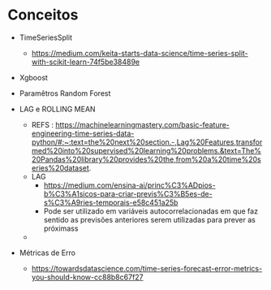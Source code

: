 # Conceitos

- TimeSeriesSplit
  - https://medium.com/keita-starts-data-science/time-series-split-with-scikit-learn-74f5be38489e
- Xgboost
- Paramêtros Random Forest
- LAG e ROLLING MEAN
  - REFS : https://machinelearningmastery.com/basic-feature-engineering-time-series-data-python/#:~:text=the%20next%20section.-,Lag%20Features,transformed%20into%20supervised%20learning%20problems.&text=The%20Pandas%20library%20provides%20the,from%20a%20time%20series%20dataset.
  - LAG
    - https://medium.com/ensina-ai/princ%C3%ADpios-b%C3%A1sicos-para-criar-previs%C3%B5es-de-s%C3%A9ries-temporais-e58c451a25b
    - Pode ser utilizado em variáveis autocorrelacionadas em que faz sentido as previsões anteriores serem utilizadas para prever as próximass
  - 

- Métricas de Erro
  - https://towardsdatascience.com/time-series-forecast-error-metrics-you-should-know-cc88b8c67f27


